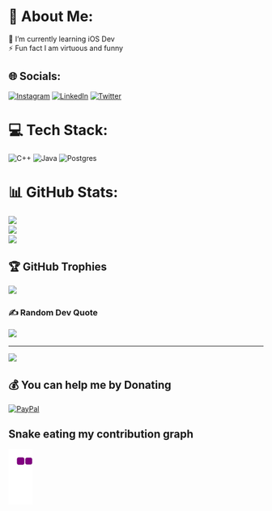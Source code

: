 # 💫 About Me:
🌱 I’m currently learning iOS Dev <br>⚡ Fun fact I am virtuous and funny


## 🌐 Socials:
[![Instagram](https://img.shields.io/badge/Instagram-%23E4405F.svg?logo=Instagram&logoColor=white)](https://instagram.com/batyrkhan_argyn) [![LinkedIn](https://img.shields.io/badge/LinkedIn-%230077B5.svg?logo=linkedin&logoColor=white)](https://www.linkedin.com/in/batyrkhan-utegenov-818a47258/) [![Twitter](https://img.shields.io/badge/Twitter-%231DA1F2.svg?logo=Twitter&logoColor=white)](https://twitter.com/batyrutn) 

# 💻 Tech Stack:
![C++](https://img.shields.io/badge/c++-%2300599C.svg?style=for-the-badge&logo=c%2B%2B&logoColor=white) ![Java](https://img.shields.io/badge/java-%23ED8B00.svg?style=for-the-badge&logo=openjdk&logoColor=white) ![Postgres](https://img.shields.io/badge/postgres-%23316192.svg?style=for-the-badge&logo=postgresql&logoColor=white)
# 📊 GitHub Stats:
![](https://github-readme-stats.vercel.app/api?username=batyrq14&theme=tokyonight&hide_border=false&include_all_commits=false&count_private=false)<br/>
![](https://github-readme-streak-stats.herokuapp.com/?user=batyrq14&theme=tokyonight&hide_border=false)<br/>
![](https://github-readme-stats.vercel.app/api/top-langs/?username=batyrq14&theme=tokyonight&hide_border=false&include_all_commits=false&count_private=false&layout=compact)

## 🏆 GitHub Trophies
![](https://github-profile-trophy.vercel.app/?username=batyrq14&theme=radical&no-frame=false&no-bg=true&margin-w=4)

### ✍️ Random Dev Quote
![](https://quotes-github-readme.vercel.app/api?type=horizontal&theme=tokyonight)

---
[![](https://visitcount.itsvg.in/api?id=batyrq14&icon=0&color=0)](https://visitcount.itsvg.in)

  ## 💰 You can help me by Donating
  [![PayPal](https://img.shields.io/badge/PayPal-00457C?style=for-the-badge&logo=paypal&logoColor=white)](https://paypal.me/batyrutn2004@gmail.com) 


  
<!-- Proudly created with GPRM ( https://gprm.itsvg.in ) -->



## Snake eating my contribution graph
![snake gif](https://github.com/Batyrq14/Batyrq14/blob/output/github-contribution-grid-snake.gif)
